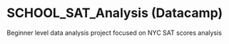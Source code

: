 # SCHOOL_SAT_Analysis (Datacamp)
Beginner level data analysis project focused on NYC SAT scores analysis
